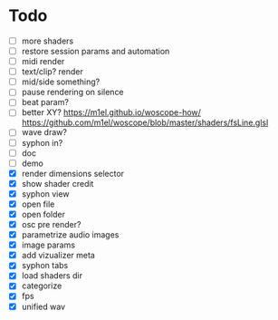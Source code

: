 # Todo

- [ ] more shaders
- [ ] restore session params and automation
- [ ] midi render
- [ ] text/clip? render
- [ ] mid/side something?
- [ ] pause rendering on silence
- [ ] beat param?
- [ ] better XY? https://m1el.github.io/woscope-how/ https://github.com/m1el/woscope/blob/master/shaders/fsLine.glsl
- [ ] wave draw?
- [ ] syphon in?
- [ ] doc
- [ ] demo
- [x] render dimensions selector
- [x] show shader credit
- [x] syphon view
- [x] open file
- [x] open folder
- [x] osc pre render?
- [x] parametrize audio images
- [x] image params
- [x] add vizualizer meta
- [x] syphon tabs
- [x] load shaders dir
- [x] categorize
- [x] fps
- [x] unified wav
